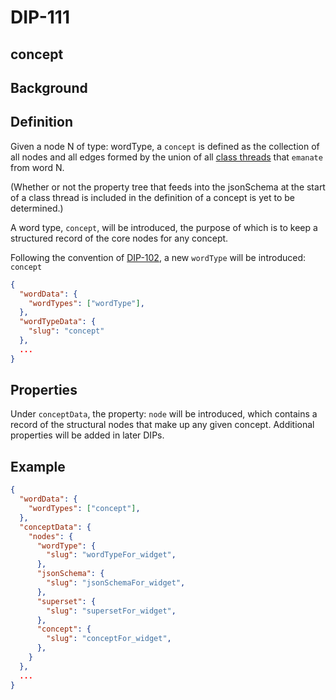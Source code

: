 DIP-111
======

concept
------------------------------


## Background



## Definition

Given a node N of type: wordType, a `concept` is defined as the collection of all nodes and all edges formed by the union of all [class threads](../../glossary/classThread.md) that `emanate` from word N. 

(Whether or not the property tree that feeds into the jsonSchema at the start of a class thread is included in the definition of a concept is yet to be determined.)

A word type, `concept`, will be introduced, the purpose of which is to keep a structured record of the core nodes for any concept.

Following the convention of [DIP-102](102.md), a new `wordType` will be introduced: `concept`

```json
{
  "wordData": {
    "wordTypes": ["wordType"],
  },
  "wordTypeData": {
    "slug": "concept"
  },
  ...
}
```
## Properties

Under `conceptData`, the property: `node` will be introduced, which contains a record of the structural nodes that make up any given concept. Additional properties will be added in later DIPs.

## Example

```json
{
  "wordData": {
    "wordTypes": ["concept"],
  },
  "conceptData": {
    "nodes": {
      "wordType": {
        "slug": "wordTypeFor_widget",
      },
      "jsonSchema": {
        "slug": "jsonSchemaFor_widget",
      },
      "superset": {
        "slug": "supersetFor_widget",
      },
      "concept": {
        "slug": "conceptFor_widget",
      },
    }
  },
  ...
}
```
